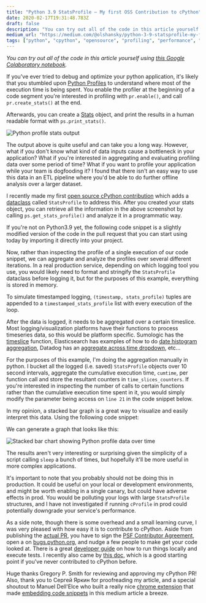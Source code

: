 ```yaml
---
title: "Python 3.9 StatsProfile — My first OSS Contribution to cPython"
date: 2020-02-17T19:31:48.783Z
draft: false
description: "You can try out all of the code in this article yourself using this Google Colaboratory notebook."
medium_url: "https://medium.com/@olshansky/python-3-9-statsprofile-my-first-oss-contribution-to-cpython-9dd6847eb802"
tags: ["python", "cpython", "opensource", "profiling", "performance", "programming"]
---
```


*You can try out all of the code in this article yourself using [this Google Colaboratory notebook](https://colab.research.google.com/drive/1GBxS6UnJOLyztivEheHBEDOHFFqpRG2y#scrollTo=Vmky1qQQzvVt).*

If you've ever tried to debug and optimize your python application, it's likely that you stumbled upon [Python Profiles](https://docs.python.org/3/library/profile.html#) to understand where most of the execution time is being spent. You enable the profiler at the beginning of a code segment you're interested in profiling with `pr.enable()`, and call `pr.create_stats()` at the end.

<script src="https://gist.github.com/9e693eaaca3153a8ff9a2584629388f9.js"></script>

Afterwards, you can create a [Stats](https://docs.python.org/3/library/profile.html#the-stats-class) object, and print the results in a human readable format with `ps.print_stats()`.

![Python profile stats output](https://cdn-images-1.medium.com/max/800/1*xFXn9qUiognDmqEFkhPlkw.png)

The output above is quite useful and can take you a long way. However, what if you don't know what kind of data inputs cause a bottleneck in your application? What if you're interested in aggregating and evaluating profiling data over some period of time? What if you want to profile your application while your team is dogfooding it? I found that there isn't an easy way to use this data in an ETL pipeline where you'd be able to do further offline analysis over a larger dataset.

I recently made my first [open source cPython contribution](https://github.com/python/cpython/pull/15495) which adds a [dataclass](https://docs.python.org/3/library/dataclasses.html) called `StatsProfile` to address this. After you created your stats object, you can retrieve all the information in the above screenshot by calling `ps.get_stats_profile()` and analyze it in a programmatic way.

If you're not on Python3.9 yet, the following code snippet is a slightly modified version of the code in the pull request that you can start using today by importing it directly into your project.

<script src="https://gist.github.com/31266d61542bbcddb3f57ae684ca0917.js"></script>

Now, rather than inspecting the profile of a single execution of our code snippet, we can aggregate and analyze the profiles over several different iterations. In a real production service, depending on which logging tool you use, you would likely need to format and stringify the `StatsProfile` dataclass before logging it, but for the purposes of this example, everything is stored in memory.

To simulate timestamped logging, `(timestamp, stats_profile)` tuples are appended to a `timestamped_stats_profile` list with every execution of the loop.

<script src="https://gist.github.com/867a1ec17e3cc470d051c41d62c94896.js"></script>

After the data is logged, it needs to be aggregated over a certain timeslice. Most logging/visualization platforms have their functions to process timeseries data, so this would be platform specific. Sumologic has the [timeslice](https://help.sumologic.com/05Search/Search-Query-Language/Search-Operators/timeslice) function, Elasticsearch has examples of how to do [date histogram aggregation](https://www.elastic.co/guide/en/elasticsearch/reference/current/search-aggregations-bucket-datehistogram-aggregation.html), Datadog has an [aggregate across time dropdown](https://www.datadoghq.com/blog/summary-graphs-metric-graphs-101/#distributions), etc...

For the purposes of this example, I'm doing the aggregation manually in python. I bucket all the logged (i.e. saved) `StatsProfile` objects over 10 second intervals, aggregate the cumulative execution time, `cumtime`, per function call and store the resultant counters in `time_slices_counters`. If you're interested in inspecting the number of calls to certain functions rather than the cumulative execution time spent in it, you would simply modify the parameter being access on `line 21` in the code snippet below.

<script src="https://gist.github.com/f34671bf3cb569796acff30bfb4ea178.js"></script>

In my opinion, a stacked bar graph is a great way to visualize and easily interpret this data. Using the following code snippet:

<script src="https://gist.github.com/39d51402401ce69262acafd0b824279e.js"></script>

We can generate a graph that looks like this:

![Stacked bar chart showing Python profile data over time](https://cdn-images-1.medium.com/max/800/1*I2-Se8MVV8MlrqoUVtSmxg.png)

The results aren't very interesting or surprising given the simplicity of a script calling `sleep` a bunch of times, but hopefully it'll be more useful in more complex applications.

It's important to note that you probably should not be doing this in production. It could be useful on your local or development environments, and might be worth enabling in a single canary, but could have adverse effects in prod. You would be polluting your logs with large `StatsProfile` structures, and I have not investigated if running `cProfile` in prod could potentially downgrade your service's performance.

As a side note, though there is some overhead and a small learning curve, I was very pleased with how easy it is to contribute to cPython. Aside from publishing the [actual PR](https://github.com/python/cpython/pull/15495), you have to sign the [PSF Contributor Agreement](https://www.python.org/psf/contrib/contrib-form/), open a on [bugs.python.org](https://bugs.python.org/issue37958), and nudge a few people to make get your code looked at. There is a great [developer guide](https://devguide.python.org/) on how to run things locally and execute tests. I recently also came by [this doc](https://paper.dropbox.com/doc/JlgnduI6kw9MJIaGPpN9G), which is a good starting point if you've never contributed to cPython before.

Huge thanks Gregory P. Smith for reviewing and approving my cPython PR! Also, thank you to Сергей Яркин for proofreading my article, and a special shoutout to Manuel Dell'Elce who built a really nice [chrome extension](https://chrome.google.com/webstore/detail/code-medium/dganoageikmadjocbmklfgaejpkdigbe/related) that made [embedding code snippets](https://medium.com/@Maluen0/how-to-add-code-highlighting-in-medium-articles-without-leaving-the-editor-8f24f5a88d28) in this medium article a breeze.